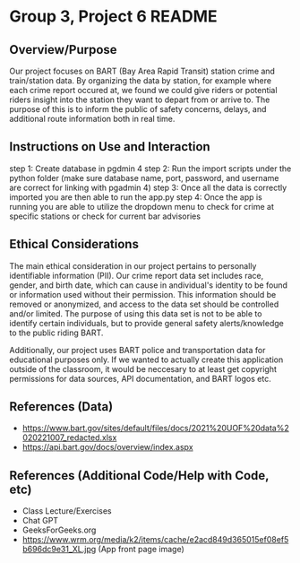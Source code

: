 # Group 3, Project 6 README 

## Overview/Purpose
Our project focuses on BART (Bay Area Rapid Transit) station crime and train/station data. By organizing the data by station, for example where each crime report occured at, we found we could give riders or potential riders insight into the station they want to depart from or arrive to. The purpose of this is to inform the public of safety concerns, delays, and additional route information both in real time. 

## Instructions on Use and Interaction
step 1: Create database in pgdmin 4
step 2: Run the import scripts under the python folder (make sure database name, port, password, and username are correct for linking with pgadmin 4)
step 3: Once all the data is correctly imported you are then able to run the app.py
step 4: Once the app is running you are able to utilize the dropdown menu to check for crime at specific stations or check for current bar advisories
## Ethical Considerations
The main ethical consideration in our project pertains to personally identifiable information (PII). Our crime report data set includes race, gender, and birth date, which can cause in andividual's identity to be found or information used without their permission. This information should be removed or anonymized, and access to the data set should be controlled and/or limited. The purpose of using this data set is not to be able to identify certain individuals, but to provide general safety alerts/knowledge to the public riding BART.

Additionally, our project uses BART police and transportation data for educational purposes only. If we wanted to actually create this application outside of the classroom, it would be neccesary to at least get copyright permissions for data sources, API documentation, and BART logos etc. 

## References (Data)
- https://www.bart.gov/sites/default/files/docs/2021%20UOF%20data%2020221007_redacted.xlsx
- https://api.bart.gov/docs/overview/index.aspx

## References (Additional Code/Help with Code, etc)
- Class Lecture/Exercises
- Chat GPT
- GeeksForGeeks.org
- https://www.wrm.org/media/k2/items/cache/e2acd849d365015ef08ef5b696dc9e31_XL.jpg (App front page image)
